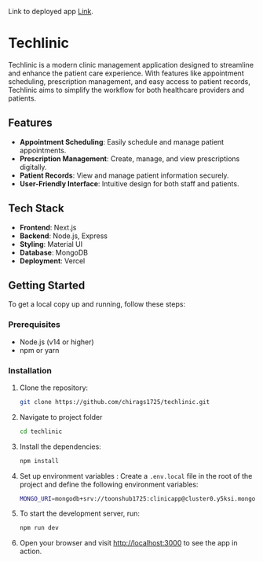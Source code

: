 <!-- This is a [Next.js](https://nextjs.org/) project bootstrapped with [`create-next-app`](https://github.com/vercel/next.js/tree/canary/packages/create-next-app). -->

Link to deployed app [Link](https://techlinic.vercel.app).
# Techlinic

Techlinic is a modern clinic management application designed to streamline and enhance the patient care experience. With features like appointment scheduling, prescription management, and easy access to patient records, Techlinic aims to simplify the workflow for both healthcare providers and patients.

## Features

- **Appointment Scheduling**: Easily schedule and manage patient appointments.
- **Prescription Management**: Create, manage, and view prescriptions digitally.
- **Patient Records**: View and manage patient information securely.
- **User-Friendly Interface**: Intuitive design for both staff and patients.

## Tech Stack

- **Frontend**: Next.js
- **Backend**: Node.js, Express
- **Styling**: Material UI
- **Database**: MongoDB
- **Deployment**: Vercel

## Getting Started

To get a local copy up and running, follow these steps:

### Prerequisites

- Node.js (v14 or higher)
- npm or yarn

### Installation

1. Clone the repository:
   ```bash
   git clone https://github.com/chirags1725/techlinic.git
2. Navigate to project folder
    ```bash
    cd techlinic
3. Install the dependencies:
    ```bash
    npm install
4. Set up environment variables :
Create a `.env.local` file in the root of the project and define the following environment variables:
    ```bash 
    MONGO_URI=mongodb+srv://toonshub1725:clinicapp@cluster0.y5ksi.mongodb.net/?retryWrites=true&w=majority&appName=Cluster0
4. To start the development server, run:
    ```bash
    npm run dev
5. Open your browser and visit [http://localhost:3000](http://localhost:3000) to see the app in action.
